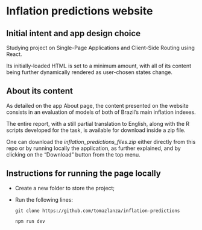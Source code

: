 
# Inflation predictions website

## Initial intent and app design choice

Studying project on Single-Page Applications and Client-Side Routing using React. 

Its initially-loaded HTML is set to a minimum amount, with all of its content being further dynamically rendered as user-chosen states change.

## About its content

As detailed on the app About page, the content presented on the website consists in an evaluation of models of both of Brazil’s main inflation indexes. 

The entire report, with a still partial translation to English, along with the R scripts developed for the task, is available for download inside a zip file.

One can download the *inflation_predictions_files.zip* either directly from this repo or by running locally the application, as further explained, and by clicking on the “Download” button from the top menu.

## Instructions for running the page locally

* Create a new folder to store the project;

* Run the following lines:

  ``` git clone https://github.com/tomazlanza/inflation-predictions ```
  
  ``` npm run dev ```

